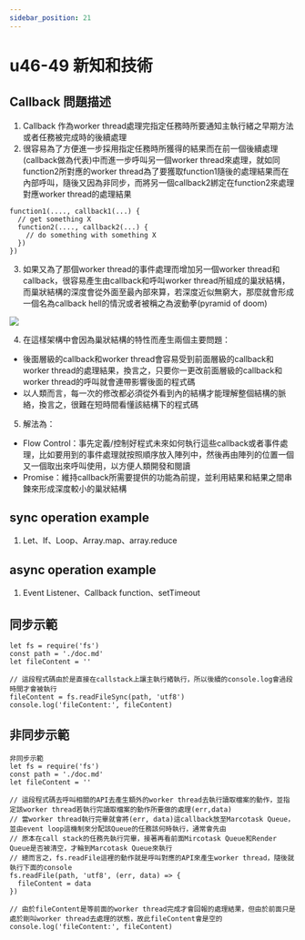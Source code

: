 ```yaml
---
sidebar_position: 21
---
```


# u46-49 新知和技術

## Callback 問題描述
1. Callback 作為worker thread處理完指定任務時所要通知主執行緒之早期方法或者任務被完成時的後續處理
2. 很容易為了方便進一步採用指定任務時所獲得的結果而在前一個後續處理(callback做為代表)中而進一步呼叫另一個worker thread來處理，就如同function2所對應的worker thread為了要獲取function1隨後的處理結果而在內部呼叫，隨後又因為非同步，而將另一個callback2綁定在function2來處理對應worker thread的處理結果

```
function1(...., callback1(...) {
  // get something X
  function2(...., callback2(...) {
    // do something with something X
  })
})

```

3. 如果又為了那個worker thread的事件處理而增加另一個worker thread和callback，很容易產生由callback和呼叫worker thread所組成的巢狀結構，而巢狀結構的深度會從外面至最內部來算，若深度近似無窮大，那麼就會形成一個名為callback hell的情況或者被稱之為波動拳(pyramid of doom)

![](https://res.cloudinary.com/dqfxgtyoi/image/upload/v1641405580/blog/event/pyramid_of_doom_y1pfpl.png)

4. 在這樣架構中會因為巢狀結構的特性而產生兩個主要問題：
  - 後面層級的callback和worker thread會容易受到前面層級的callback和worker thread的處理結果，換言之，只要你一更改前面層級的callback和worker thread的呼叫就會連帶影響後面的程式碼
  - 以人類而言，每一次的修改都必須從外看到內的結構才能理解整個結構的脈絡，換言之，很難在短時間看懂該結構下的程式碼


5. 解法為：
  - Flow Control：事先定義/控制好程式未來如何執行這些callback或者事件處理，比如要用到的事件處理就按照順序放入陣列中，然後再由陣列的位置一個又一個取出來呼叫使用，以方便人類開發和閱讀
  - Promise：維持callback所需要提供的功能為前提，並利用結果和結果之間串鍊來形成深度較小的巢狀結構


## sync operation example
1. Let、If、Loop、Array.map、array.reduce


## async operation example
1. Event Listener、Callback function、setTimeout


## 同步示範

```
let fs = require('fs')
const path = './doc.md'
let fileContent = ''

// 這段程式碼由於是直接在callstack上讓主執行緒執行，所以後續的console.log會過段時間才會被執行
fileContent = fs.readFileSync(path, 'utf8')
console.log('fileContent:', fileContent)
```

## 非同步示範

```
非同步示範
let fs = require('fs')
const path = './doc.md'
let fileContent = ''

// 這段程式碼去呼叫相關的API去產生額外的worker thread去執行讀取檔案的動作，並指定該worker thread若執行完讀取檔案的動作所要做的處理(err,data)
// 當worker thread執行完畢就會將(err, data)這callback放至Marcotask Queue，並由event loop這機制來分配該Queue的任務該何時執行，通常會先由
// 原本在call stack的任務先執行完畢，接著再看前面Mircotask Queue和Render Queue是否被清空，才輪到Marcotask Queue來執行
// 總而言之，fs.readFile這裡的動作就是呼叫對應的API來產生worker thread，隨後就執行下面的console
fs.readFile(path, 'utf8', (err, data) => {
  fileContent = data
})

// 由於fileContent是等前面的worker thread完成才會回報的處理結果，但由於前面只是處於剛叫worker thread去處理的狀態，故此fileContent會是空的
console.log('fileContent:', fileContent)
```